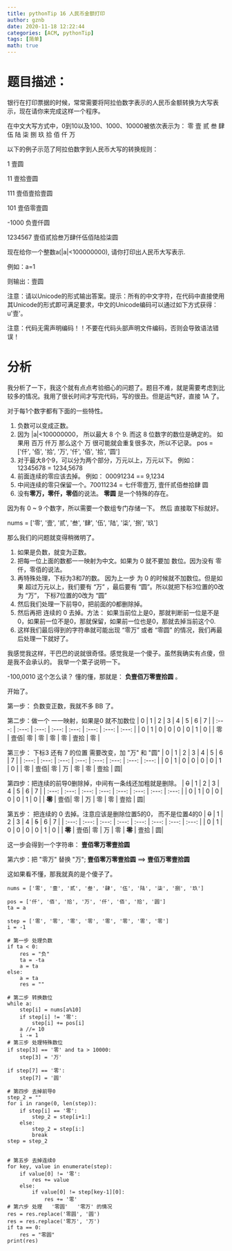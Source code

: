 ```yaml
---
title: pythonTip 16 人民币金额打印
author: gznb
date: 2020-11-18 12:22:44
categories: [ACM, pythonTip]
tags: [简单]
math: true
---
```


# 题目描述：
银行在打印票据的时候，常常需要将阿拉伯数字表示的人民币金额转换为大写表示，现在请你来完成这样一个程序。

在中文大写方式中，0到10以及100、1000、10000被依次表示为：    零 壹 贰 叁 肆 伍 陆 柒 捌 玖 拾 佰 仟 万

以下的例子示范了阿拉伯数字到人民币大写的转换规则：

1	壹圆

11	壹拾壹圆

111	壹佰壹拾壹圆

101	壹佰零壹圆

-1000	负壹仟圆

1234567	壹佰贰拾叁万肆仟伍佰陆拾柒圆

现在给你一个整数a(|a|<100000000), 请你打印出人民币大写表示.

例如：a=1

则输出：壹圆

注意：请以Unicode的形式输出答案。提示：所有的中文字符，在代码中直接使用其Unicode的形式即可满足要求，中文的Unicode编码可以通过如下方式获得：u'壹'。

注意：代码无需声明编码！！不要在代码头部声明文件编码，否则会导致语法错误！

# 分析
我分析了一下，我这个就有点点考验细心的问题了。题目不难，就是需要考虑到比较多的情况。我用了很长时间才写完代码，写的很丑。但是运气好，直接 1A 了。

对于每1个数字都有下面的一些特性。

1. 负数可以变成正数。
2. 因为 |a|<100000000， 所以最大 8 个 9. 而这 8 位数字的数位是确定的。 如果用 百万 仟万 那么这个 万 很可能就会重复很多次，所以不记录。
    pos = ['仟', '佰', '拾', '万', '仟', '佰', '拾', '圆']
3. 对于最大8个9，可以分为两个部分，万元以上，万元以下。 例如： 12345678 = 1234,5678 
4. 前面连续的零应该去掉。 例如： 00091234 == 9,1234
5. 中间连续的零只保留一个。70011234 = 七仟零壹万, 壹仟贰佰叁拾肆 圆
6. 没有**零万，零仟，零佰**的说法。 **零圆** 是一个特殊的存在。


因为有 0 ~ 9 个数字，所以需要一个数组专门存储一下。 然后 直接取下标就好。

nums = ['零', '壹', '贰', '叁', '肆', '伍', '陆', '柒', '捌', '玖']

那么我们的问题就变得稍微明了。

1. 如果是负数，就变为正数。
2. 把每一位上面的数都一一映射为中文。如果为 0 就不要加 数位。因为没有 零仟，零佰的说法。
3. 再特殊处理，下标为3和7的数。  因为上一步 为 0 的时候就不加数位。但是如果 超过万元以上，我们要有 “万” ，最后要有 “圆”。所以就把下标3位置的0改为 “万”， 下标7位置的0改为 “圆”
4. 然后我们处理一下前导0，把前面的0都删除掉。
5. 然后再把 连续的 0 去掉。方法： 如果当前位上是0，那就判断前一位是不是0，如果前一位不是0，那就保留，如果前一位也是0，那就去掉当前这个0.
6. 这样我们最后得到的字符串就可能出现 “零万” 或者 “零圆” 的情况，我们再最后处理一下就好了。

我感觉我这样，干巴巴的说就很奇怪。感觉我是一个傻子。虽然我确实有点傻，但是我不会承认的。
我举一个栗子说明一下。

-100,0010  这个怎么读？ 懂的懂，那就是： **负壹佰万零壹拾圆** 。

开始了。

第一步： 负数变正数，我就不多 BB 了。 

第二步：做一个 一一映射，如果是0 就不加数位
| 0 | 1 | 2 | 3 | 4 | 5 | 6 | 7 |
| :---: | :---: | :---: | :---: | :---: | :---: | :---: | :---: |
|  0  |  1  |  0  |  0  |  0  |  0 |  1  |  0  |
|  零 | 壹佰| 零  | 零  | 零  |  零 | 壹拾 | 零 | 

第三步： 下标3 还有 7 的位置 需要改变，加 "万" 和 "圆"
| 0 | 1 | 2 | 3 | 4 | 5 | 6 | 7 |
| :---: | :---: | :---: | :---: | :---: | :---: | :---: | :---: |
|  0  |  1  |  0  |  0  |  0  |  0  |  1  |  0  |
|  零 | 壹佰|  零  | 万  | 零  |  零 | 壹拾 | 圆|

第四步：把连续的前导0删除掉，中间有一条线还加粗就是删除。
| ~~0~~ | 1 | 2 | 3 | 4 | 5 | 6 | 7 |
| :---: | :---: | :---: | :---: | :---: | :---: | :---: | :---: |
|  0  |  1  |  0  |  0  |  0  |  0  |  1  |  0  |
|  **~~零~~** | 壹佰|  零  | 万  | 零  |  零 | 壹拾 | 圆|


第五步： 把连续的 0 去掉。注意应该是删除位置5的0， 而不是位置4的0
| ~~0~~ | 1 | 2 | 3 | 4 | ~~5~~ | 6 | 7 |
| :---: | :---: | :---: | :---: | :---: | :---: | :---: | :---: |
|  0  |  1  |  0  |  0  |  0  |  0  |  1  |  0  |
|  **~~零~~** | 壹佰|  零  | 万  | 零  |  **~~零~~** | 壹拾 | 圆|

这一步会得到一个字符串： **壹佰零万零壹拾圆**


第六步：把 "零万" 替换 "万";
**壹佰零万零壹拾圆** ==> **壹佰万零壹拾圆**

这如果看不懂，那我就真的是个傻子了。

```python3
nums = ['零', '壹', '贰', '叁', '肆', '伍', '陆', '柒', '捌', '玖']

pos = ['仟', '佰', '拾', '万', '仟', '佰', '拾', '圆']
ta = a

step = ['零', '零', '零', '零', '零', '零', '零', '零']
i = -1

# 第一步 处理负数
if ta < 0:
    res = "负"
    ta = -ta
    a = ta
else:
    a = ta
    res = ""

# 第二步 转换数位
while a:
    step[i] = nums[a%10]
    if step[i] != '零':
        step[i] += pos[i]
    a //= 10
    i -= 1
# 第三步 处理特殊数位
if step[3] == '零' and ta > 10000:
    step[3] = '万'

if step[7] == '零':
    step[7] = '圆'

# 第四步 去掉前导0
step_2 = ""
for i in range(0, len(step)):
    if step[i] == '零':
        step_2 = step[i+1:]
    else:
        step_2 = step[i:]
        break
step = step_2


# 第五步 去掉连续0
for key, value in enumerate(step):
    if value[0] != '零':
        res += value
    else:
        if value[0] != step[key-1][0]:
            res += '零'
# 第六步 处理   '零圆'   '零万' 的情况      
res = res.replace('零圆', '圆')
res = res.replace('零万', '万')
if ta == 0:
    res = "零圆"
print(res)

```
